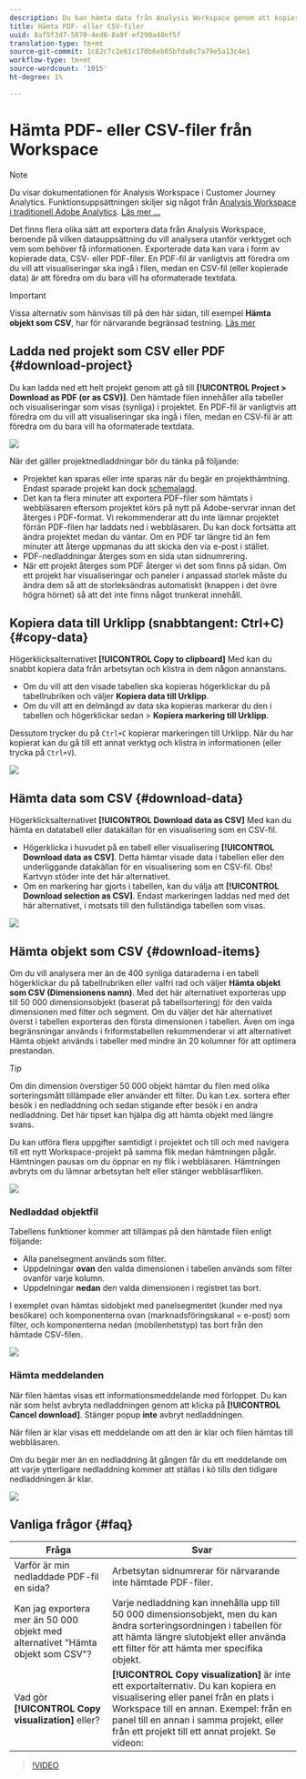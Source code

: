 ```yaml
---
description: Du kan hämta data från Analysis Workspace genom att kopiera dem eller i PDF- och CSV-format.
title: Hämta PDF- eller CSV-filer
uuid: 8af5f3d7-5870-4ed6-8a9f-ef290a48ef5f
translation-type: tm+mt
source-git-commit: 1c82c7c2e61c170b6eb05bfda0c7a79e5a13c4e1
workflow-type: tm+mt
source-wordcount: '1015'
ht-degree: 1%

---
```



# Hämta PDF- eller CSV-filer från Workspace

>[!NOTE]
>
>Du visar dokumentationen för Analysis Workspace i Customer Journey Analytics. Funktionsuppsättningen skiljer sig något från [Analysis Workspace i traditionell Adobe Analytics](https://docs.adobe.com/content/help/en/analytics/analyze/analysis-workspace/home.html). [Läs mer …](/help/getting-started/cja-aa.md)

Det finns flera olika sätt att exportera data från Analysis Workspace, beroende på vilken datauppsättning du vill analysera utanför verktyget och vem som behöver få informationen. Exporterade data kan vara i form av kopierade data, CSV- eller PDF-filer. En PDF-fil är vanligtvis att föredra om du vill att visualiseringar ska ingå i filen, medan en CSV-fil (eller kopierade data) är att föredra om du bara vill ha oformaterade textdata.

>[!IMPORTANT]
>
> Vissa alternativ som hänvisas till på den här sidan, till exempel **Hämta objekt som CSV**, har för närvarande begränsad testning. [Läs mer](https://docs.adobe.com/content/help/sv-SE/analytics/landing/an-releases.html)

## Ladda ned projekt som CSV eller PDF {#download-project}

Du kan ladda ned ett helt projekt genom att gå till **[!UICONTROL Project > Download as PDF (or as CSV)]**. Den hämtade filen innehåller alla tabeller och visualiseringar som visas (synliga) i projektet. En PDF-fil är vanligtvis att föredra om du vill att visualiseringar ska ingå i filen, medan en CSV-fil är att föredra om du bara vill ha oformaterade textdata.

![](assets/download-project.png)

När det gäller projektnedladdningar bör du tänka på följande:

* Projektet kan sparas eller inte sparas när du begär en projekthämtning. Endast sparade projekt kan dock [schemalagd](https://docs.adobe.com/content/help/en/analytics/analyze/analysis-workspace/curate-share/t-schedule-report.html).
* Det kan ta flera minuter att exportera PDF-filer som hämtats i webbläsaren eftersom projektet körs på nytt på Adobe-servrar innan det återges i PDF-format. Vi rekommenderar att du inte lämnar projektet förrän PDF-filen har laddats ned i webbläsaren. Du kan dock fortsätta att ändra projektet medan du väntar. Om en PDF tar längre tid än fem minuter att återge uppmanas du att skicka den via e-post i stället.
* PDF-nedladdningar återges som en sida utan sidnumrering.
* När ett projekt återges som PDF återger vi det som finns på sidan. Om ett projekt har visualiseringar och paneler i anpassad storlek måste du ändra dem så att de storleksändras automatiskt (knappen i det övre högra hörnet) så att det inte finns något trunkerat innehåll.

## Kopiera data till Urklipp (snabbtangent: Ctrl+C) {#copy-data}

Högerklicksalternativet **[!UICONTROL Copy to clipboard]** Med kan du snabbt kopiera data från arbetsytan och klistra in dem någon annanstans.

* Om du vill att den visade tabellen ska kopieras högerklickar du på tabellrubriken och väljer **Kopiera data till Urklipp**.
* Om du vill att en delmängd av data ska kopieras markerar du den i tabellen och högerklickar sedan > **Kopiera markering till Urklipp**.

Dessutom trycker du på `Ctrl+C` kopierar markeringen till Urklipp. När du har kopierat kan du gå till ett annat verktyg och klistra in informationen (eller trycka på `Ctrl+V`).

![](assets/copy-selection.png)

## Hämta data som CSV {#download-data}

Högerklicksalternativet **[!UICONTROL Download data as CSV]** Med kan du hämta en datatabell eller datakällan för en visualisering som en CSV-fil.

* Högerklicka i huvudet på en tabell eller visualisering **[!UICONTROL Download data as CSV]**. Detta hämtar visade data i tabellen eller den underliggande datakällan för en visualisering som en CSV-fil. Obs! Kartvyn stöder inte det här alternativet.
* Om en markering har gjorts i tabellen, kan du välja att **[!UICONTROL Download selection as CSV]**. Endast markeringen laddas ned med det här alternativet, i motsats till den fullständiga tabellen som visas.

![](assets/download-data-viz.png)

## Hämta objekt som CSV {#download-items}

Om du vill analysera mer än de 400 synliga dataraderna i en tabell högerklickar du på tabellrubriken eller valfri rad och väljer **Hämta objekt som CSV (Dimensionens namn)**. Med det här alternativet exporteras upp till 50 000 dimensionsobjekt (baserat på tabellsortering) för den valda dimensionen med filter och segment. Om du väljer det här alternativet överst i tabellen exporteras den första dimensionen i tabellen. Även om inga begränsningar används i friformstabellen rekommenderar vi att alternativet Hämta objekt används i tabeller med mindre än 20 kolumner för att optimera prestandan.

>[!TIP]
>
> Om din dimension överstiger 50 000 objekt hämtar du filen med olika sorteringsmått tillämpade eller använder ett filter. Du kan t.ex. sortera efter besök i en nedladdning och sedan stigande efter besök i en andra nedladdning. Det här tipset kan hjälpa dig att hämta objekt med längre svans.

Du kan utföra flera uppgifter samtidigt i projektet och till och med navigera till ett nytt Workspace-projekt på samma flik medan hämtningen pågår. Hämtningen pausas om du öppnar en ny flik i webbläsaren. Hämtningen avbryts om du lämnar arbetsytan helt eller stänger webbläsarfliken.

![](assets/download-items.png)

### Nedladdad objektfil

Tabellens funktioner kommer att tillämpas på den hämtade filen enligt följande:

* Alla panelsegment används som filter.
* Uppdelningar **ovan** den valda dimensionen i tabellen används som filter ovanför varje kolumn.
* Uppdelningar **nedan** den valda dimensionen i registret tas bort.

I exemplet ovan hämtas sidobjekt med panelsegmentet (kunder med nya besökare) och komponenterna ovan (marknadsföringskanal = e-post) som filter, och komponenterna nedan (mobilenhetstyp) tas bort från den hämtade CSV-filen.

![](assets/downloaded-file.png)

### Hämta meddelanden

När filen hämtas visas ett informationsmeddelande med förloppet. Du kan när som helst avbryta nedladdningen genom att klicka på **[!UICONTROL Cancel download]**. Stänger popup **inte** avbryt nedladdningen.

När filen är klar visas ett meddelande om att den är klar och filen hämtas till webbläsaren.

Om du begär mer än en nedladdning åt gången får du ett meddelande om att varje ytterligare nedladdning kommer att ställas i kö tills den tidigare nedladdningen är klar.

![](assets/toast.png)

## Vanliga frågor {#faq}

| Fråga | Svar |
| --- | --- |
| Varför är min nedladdade PDF-fil en sida? | Arbetsytan sidnumrerar för närvarande inte hämtade PDF-filer. |
| Kan jag exportera mer än 50 000 objekt med alternativet &quot;Hämta objekt som CSV&quot;? | Varje nedladdning kan innehålla upp till 50 000 dimensionsobjekt, men du kan ändra sorteringsordningen i tabellen för att hämta längre slutobjekt eller använda ett filter för att hämta mer specifika objekt. |
| Vad gör **[!UICONTROL Copy visualization]** eller? | **[!UICONTROL Copy visualization]** är inte ett exportalternativ. Du kan kopiera en visualisering eller panel från en plats i Workspace till en annan. Exempel: från en panel till en annan i samma projekt, eller från ett projekt till ett annat projekt. Se videon: |

>[!VIDEO](https://video.tv.adobe.com/v/23724)
